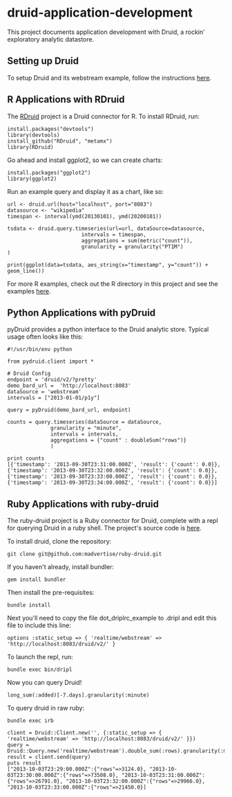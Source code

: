 druid-application-development
=============================

This project documents application development with Druid, a rockin' exploratory analytic datastore.

Setting up Druid
----------------

To setup Druid and its webstream example, follow the instructions [here](https://github.com/metamx/druid/wiki/Tutorial:-Webstream).

R Applications with RDruid
--------------------------

The [RDruid](https://github.com/metamx/RDruid) project is a Druid connector for R. To install RDruid, run:

    install.packages("devtools")
    library(devtools)
    install_github("RDruid", "metamx")
    library(RDruid)
    
Go ahead and install ggplot2, so we can create charts:

    install.packages("ggplot2")
    library(ggplot2)
    
Run an example query and display it as a chart, like so:

    url <- druid.url(host="localhost", port="8083")
    datasource <- "wikipedia"
    timespan <- interval(ymd(20130101), ymd(20200101))

    tsdata <- druid.query.timeseries(url=url, dataSource=datasource,
                            intervals = timespan,
                            aggregations = sum(metric("count")),
                            granularity = granularity("PT1M")
    )
    
    print(ggplot(data=tsdata, aes_string(x="timestamp", y="count")) + geom_line())

For more R examples, check out the R directory in this project and see the examples [here](https://github.com/metamx/RDruid/wiki/Examples).

Python Applications with pyDruid
--------------------------------

pyDruid provides a python interface to the Druid analytic store. Typical usage often looks like this:

    #!/usr/bin/env python

    from pydruid.client import *

    # Druid Config
    endpoint = 'druid/v2/?pretty'
    demo_bard_url =  'http://localhost:8083'
    dataSource = 'webstream'
    intervals = ["2013-01-01/p1y"]

    query = pyDruid(demo_bard_url, endpoint)

    counts = query.timeseries(dataSource = dataSource, 
    	          granularity = "minute", 
    			  intervals = intervals, 
    			  aggregations = {"count" : doubleSum("rows")}
    		      )

    print counts
    [{'timestamp': '2013-09-30T23:31:00.000Z', 'result': {'count': 0.0}}, {'timestamp': '2013-09-30T23:32:00.000Z', 'result': {'count': 0.0}}, {'timestamp': '2013-09-30T23:33:00.000Z', 'result': {'count': 0.0}}, {'timestamp': '2013-09-30T23:34:00.000Z', 'result': {'count': 0.0}}]


Ruby Applications with ruby-druid
---------------------------------

The ruby-druid project is a Ruby connector for Druid, complete with a repl for querying Druid in a ruby shell. The project's source code is [here](https://github.com/madvertise/ruby-druid).

To install druid, clone the repository:

    git clone git@github.com:madvertise/ruby-druid.git

If you haven't already, install bundler:

    gem install bundler

Then install the pre-requisites:
    
    bundle install

Next you'll need to copy the file dot_driplrc_example to .dripl and edit this file to include this line:

    options :static_setup => { 'realtime/webstream' => 'http://localhost:8083/druid/v2/' }

To launch the repl, run:

    bundle exec bin/dripl

Now you can query Druid!

    long_sum(:added)[-7.days].granularity(:minute)

To query druid in raw ruby:

    bundle exec irb
    
    client = Druid::Client.new('', {:static_setup => { 'realtime/webstream' => 'http://localhost:8083/druid/v2/' }})
    query = Druid::Query.new('realtime/webstream').double_sum(:rows).granularity(:minute)
    result = client.send(query)
    puts result
    ["2013-10-03T23:29:00.000Z":{"rows"=>3124.0}, "2013-10-03T23:30:00.000Z":{"rows"=>73508.0}, "2013-10-03T23:31:00.000Z":{"rows"=>26791.0}, "2013-10-03T23:32:00.000Z":{"rows"=>29966.0}, "2013-10-03T23:33:00.000Z":{"rows"=>21450.0}]
